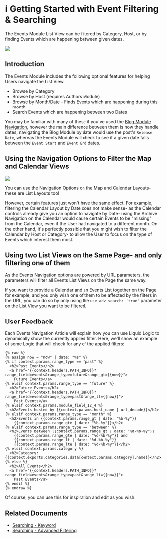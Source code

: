 # ℹ️ Getting Started with Event Filtering & Searching

The Events Module List View can be filtered by Category, Host, or by finding Events which are happening between given dates.

![](https://downloads.intercomcdn.com/i/o/203092694/4319734f3d1f785dfcf1cf0e/image.png)

## Introduction

The Events Module includes the following optional features for helping Users navigate the List View.

* Browse by Category
* Browse by Host (requires Authors Module)
* Browse by Month/Date - Finds Events which are happening during this month
* Search Events which are happening between two Dates

You may be familiar with many of these if you've used the [Blog Module Navigation](https://developers.siteglide.com/blog), however the main difference between them is how they handle dates; navigating the Blog Module by date would use the post's `Release Date`, whereas the Events Module will check to see if a given date falls between the `Event Start` and `Event End` dates.

## Using the Navigation Options to Filter the Map and Calendar Views

![](https://downloads.intercomcdn.com/i/o/203094035/263a4b74debb30ba8b902ed5/image.png)

You can use the Navigation Options on the Map and Calendar Layouts- these are List Layouts too!

However, certain features just won't have the same effect. For example, filtering the Calendar Layout by Date does not make sense- as the Calendar controls already give you an option to navigate by Date- using the Archive Navigation on the Calendar would cause certain Events to be "missing" from the Calendar, even if the User had navigated to a different month. On the other hand, it's perfectly possible that you might wish to filter the Calendar by Host or Category- to allow the User to focus on the type of Events which interest them most.

## Using two List Views on the Same Page- and only filtering one of them

As the Events Navigation options are powered by URL parameters, the parameters will filter all Events List Views on the Page the same way.

If you want to provide a Calendar and an Events List together on the Page for example, and you only wish one of them to be affected by the filters in the URL, you can do so by only using the `use_adv_search: 'true'` parameter on the List View you want to be filtered.

## User Feedback

Each Events Navigation Article will explain how you can use Liquid Logic to dynamically show the currently applied filter. Here, we'll show an example of some Logic that will check for any of the applied filters:

```liquid
{% raw %}
{% assign now = "now" | date: "%s" %}
{% if context.params.range_type == "past" %}
  <h2>Past Events</h2>
  <a href="{{context.headers.PATH_INFO}}?range_field=events&range_type=future&range_gt={{now}}">
    Future Events</a>
{% elsif context.params.range_type == "future" %}
  <h2>Future Events</h2>
  <a href="{{context.headers.PATH_INFO}}?range_field=events&range_type=past&range_lt={{now}}">
    Past Events</a>
{% elsif context.params.module_field_12_4 %}
  <h2>Events hosted by {{context.params.host_name | url_decode}}</h2>
{% elsif context.params.range_type == "month" %}
  <h2>Events in {{context.params.range_gt | date: "%b-%y"}}
    {{context.params.range_gte | date: "%b-%y"}}</h2>
{% elsif context.params.range_type == "between" %}
  <h2>Events between {{context.params.range_gt | date: "%d-%b-%y"}}
    {{context.params.range_gte | date: "%d-%b-%y"}} and 
    {{context.params.range_lt | date: "%d-%b-%y"}}
    {{context.params.range_lte | date: "%d-%b-%y"}}</h2>
{% elsif context.params.category %}
  <h2>Category: {{context.exports.categories.data[context.params.category].name}}</h2>
{% else %}
  <h2>All Events</h2>
  <a href="{{context.headers.PATH_INFO}}?range_field=events&range_type=past&range_lt={{now}}">
    Past Events</a>
{% endif %}
{% endraw %}
```

Of course, you can use this for inspiration and edit as you wish.

## Related Documents

* [Searching - Keyword](https://developers.siteglide.com/searching-keyword)
* [Searching - Advanced Filtering](https://developers.siteglide.com/searching-advanced-filtering)
